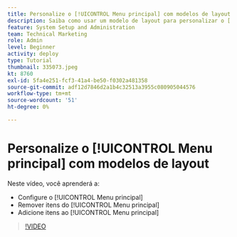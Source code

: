```yaml
---
title: Personalize o [!UICONTROL Menu principal] com modelos de layout
description: Saiba como usar um modelo de layout para personalizar o [!UICONTROL Menu principal].
feature: System Setup and Administration
team: Technical Marketing
role: Admin
level: Beginner
activity: deploy
type: Tutorial
thumbnail: 335073.jpeg
kt: 8760
exl-id: 5fa4e251-fcf3-41a4-be50-f0302a481358
source-git-commit: adf12d7846d2a1b4c32513a3955c080905044576
workflow-type: tm+mt
source-wordcount: '51'
ht-degree: 0%

---
```


# Personalize o [!UICONTROL Menu principal] com modelos de layout

Neste vídeo, você aprenderá a:

* Configure o [!UICONTROL Menu principal]
* Remover itens do [!UICONTROL Menu principal]
* Adicione itens ao [!UICONTROL Menu principal]


>[!VIDEO](https://video.tv.adobe.com/v/335073/?quality=12)
